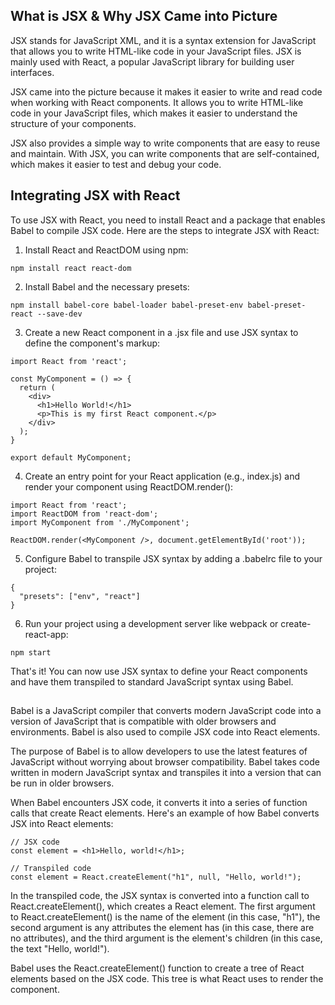## What is JSX & Why JSX Came into Picture 

JSX stands for JavaScript XML, and it is a syntax extension for JavaScript that allows you to write HTML-like code in your JavaScript files. JSX is mainly used with React, a popular JavaScript library for building user interfaces.

JSX came into the picture because it makes it easier to write and read code when working with React components. It allows you to write HTML-like code in your JavaScript files, which makes it easier to understand the structure of your components.

JSX also provides a simple way to write components that are easy to reuse and maintain. With JSX, you can write components that are self-contained, which makes it easier to test and debug your code.

## Integrating JSX with React

To use JSX with React, you need to install React and a package that enables Babel to compile JSX code. Here are the steps to integrate JSX with React:

1. Install React and ReactDOM using npm:

```
npm install react react-dom
```

2. Install Babel and the necessary presets:

```
npm install babel-core babel-loader babel-preset-env babel-preset-react --save-dev
```

3. Create a new React component in a .jsx file and use JSX syntax to define the component's markup:

```
import React from 'react';

const MyComponent = () => {
  return (
    <div>
      <h1>Hello World!</h1>
      <p>This is my first React component.</p>
    </div>
  );
}

export default MyComponent;
```

4. Create an entry point for your React application (e.g., index.js) and render your component using ReactDOM.render():

```
import React from 'react';
import ReactDOM from 'react-dom';
import MyComponent from './MyComponent';

ReactDOM.render(<MyComponent />, document.getElementById('root'));
```

5. Configure Babel to transpile JSX syntax by adding a .babelrc file to your project:

```
{
  "presets": ["env", "react"]
}
```

6. Run your project using a development server like webpack or create-react-app:

```
npm start
```

That's it! You can now use JSX syntax to define your React components and have them transpiled to standard JavaScript syntax using Babel.

## 

Babel is a JavaScript compiler that converts modern JavaScript code into a version of JavaScript that is compatible with older browsers and environments. Babel is also used to compile JSX code into React elements.

The purpose of Babel is to allow developers to use the latest features of JavaScript without worrying about browser compatibility. Babel takes code written in modern JavaScript syntax and transpiles it into a version that can be run in older browsers.

When Babel encounters JSX code, it converts it into a series of function calls that create React elements. Here's an example of how Babel converts JSX into React elements:

```
// JSX code
const element = <h1>Hello, world!</h1>;

// Transpiled code
const element = React.createElement("h1", null, "Hello, world!");
```

In the transpiled code, the JSX syntax is converted into a function call to React.createElement(), which creates a React element. The first argument to React.createElement() is the name of the element (in this case, "h1"), the second argument is any attributes the element has (in this case, there are no attributes), and the third argument is the element's children (in this case, the text "Hello, world!").

Babel uses the React.createElement() function to create a tree of React elements based on the JSX code. This tree is what React uses to render the component.


